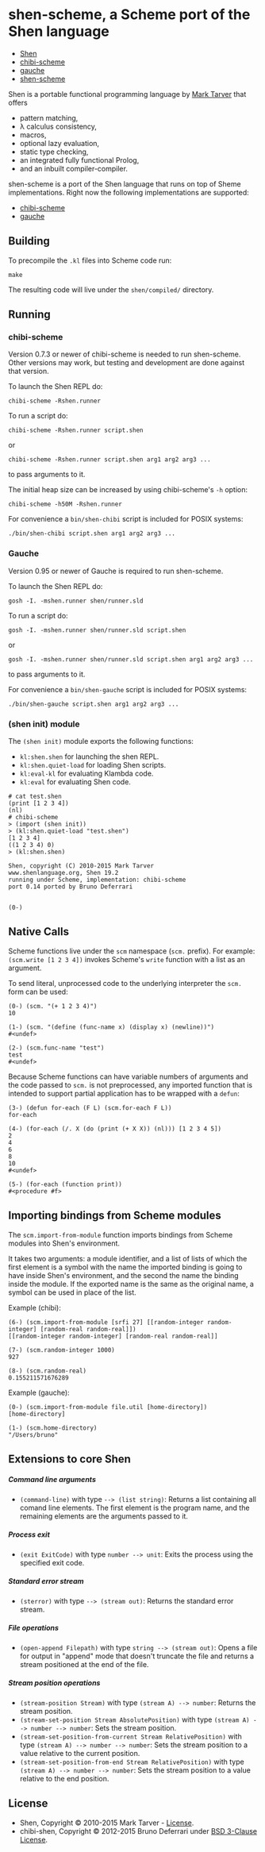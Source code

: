 shen-scheme, a Scheme port of the Shen language
====================================================

* [Shen](http://shenlanguage.org)
* [chibi-scheme](http://synthcode.com/wiki/chibi-scheme)
* [gauche](http://practical-scheme.net/gauche/)
* [shen-scheme](https://github.com/tizoc/chibi-shen)

Shen is a portable functional programming language by [Mark Tarver](http://marktarver.com) that offers

- pattern matching,
- λ calculus consistency,
- macros,
- optional lazy evaluation,
- static type checking,
- an integrated fully functional Prolog,
- and an inbuilt compiler-compiler.

shen-scheme is a port of the Shen language that runs on top of Sheme implementations. Right now the following implementations are supported:

* [chibi-scheme](http://synthcode.com/wiki/chibi-scheme)
* [gauche](http://practical-scheme.net/gauche/)

Building
--------

To precompile the `.kl` files into Scheme code run:

    make

The resulting code will live under the `shen/compiled/` directory.
  
Running
-------

### chibi-scheme

Version 0.7.3 or newer of chibi-scheme is needed to run shen-scheme. Other versions may work, but testing and development are done against that version.

To launch the Shen REPL do:

    chibi-scheme -Rshen.runner

To run a script do:

    chibi-scheme -Rshen.runner script.shen

or

    chibi-scheme -Rshen.runner script.shen arg1 arg2 arg3 ...

to pass arguments to it.

The initial heap size can be increased by using chibi-scheme's `-h` option:

    chibi-scheme -h50M -Rshen.runner

For convenience a `bin/shen-chibi` script is included for POSIX systems:

    ./bin/shen-chibi script.shen arg1 arg2 arg3 ...

### Gauche

Version 0.95 or newer of Gauche is required to run shen-scheme.

To launch the Shen REPL do:

    gosh -I. -mshen.runner shen/runner.sld

To run a script do:

    gosh -I. -mshen.runner shen/runner.sld script.shen

or

    gosh -I. -mshen.runner shen/runner.sld script.shen arg1 arg2 arg3 ...

to pass arguments to it.

For convenience a `bin/shen-gauche` script is included for POSIX systems:

    ./bin/shen-gauche script.shen arg1 arg2 arg3 ...

### (shen init) module

The `(shen init)` module exports the following functions:

* `kl:shen.shen` for launching the shen REPL.
* `kl:shen.quiet-load` for loading Shen scripts.
* `kl:eval-kl` for evaluating Klambda code.
* `kl:eval` for evaluating Shen code.

```
# cat test.shen
(print [1 2 3 4])
(nl)
# chibi-scheme
> (import (shen init))
> (kl:shen.quiet-load "test.shen")
[1 2 3 4]
((1 2 3 4) 0)
> (kl:shen.shen)

Shen, copyright (C) 2010-2015 Mark Tarver
www.shenlanguage.org, Shen 19.2
running under Scheme, implementation: chibi-scheme
port 0.14 ported by Bruno Deferrari


(0-) 
```

Native Calls
------------

Scheme functions live under the `scm` namespace (`scm.` prefix). For example: `(scm.write [1 2 3 4])` invokes Scheme's `write` function with a list as an argument.

To send literal, unprocessed code to the underlying interpreter the `scm.` form can be used:

```
(0-) (scm. "(+ 1 2 3 4)")
10

(1-) (scm. "(define (func-name x) (display x) (newline))")
#<undef>

(2-) (scm.func-name "test")
test
#<undef>

```

Because Scheme functions can have variable numbers of arguments and the code passed to `scm.` is not preprocessed, any imported function that is intended to support partial application has to be wrapped with a `defun`:

```
(3-) (defun for-each (F L) (scm.for-each F L))
for-each

(4-) (for-each (/. X (do (print (+ X X)) (nl))) [1 2 3 4 5])
2
4
6
8
10
#<undef>

(5-) (for-each (function print))
#<procedure #f>
```

Importing bindings from Scheme modules
--------------------------------------

The `scm.import-from-module` function imports bindings from Scheme modules into Shen's environment.

It takes two arguments: a module identifier, and a list of lists of which the first element is a symbol with the name the imported binding is going to have inside Shen's environment, and the second the name the binding inside the module. If the exported name is the same as the original name, a symbol can be used in place of the list.

Example (chibi):

```
(6-) (scm.import-from-module [srfi 27] [[random-integer random-integer] [random-real random-real]])
[[random-integer random-integer] [random-real random-real]]

(7-) (scm.random-integer 1000)
927

(8-) (scm.random-real)
0.155211571676289
```

Example (gauche):

```
(0-) (scm.import-from-module file.util [home-directory])
[home-directory]

(1-) (scm.home-directory)
"/Users/bruno"
```

Extensions to core Shen
-----------------------

##### Command line arguments

* `(command-line)` with type `--> (list string)`: Returns a list containing all comand line elements. The first element is the program name, and the remaining elements are the arguments passed to it.

##### Process exit

* `(exit ExitCode)` with type `number --> unit`: Exits the process using the specified exit code.

##### Standard error stream

* `(sterror)` with type `--> (stream out)`: Returns the standard error stream.

##### File operations

* `(open-append Filepath)` with type `string --> (stream out)`: Opens a file for output in "append" mode that doesn't truncate the file and returns a stream positioned at the end of the file.

##### Stream position operations

* `(stream-position Stream)` with type `(stream A) --> number`: Returns the stream position.
* `(stream-set-position Stream AbsolutePosition)` with type `(stream A) --> number --> number`: Sets the stream position.
* `(stream-set-position-from-current Stream RelativePosition)` with type `(stream A) --> number --> number`: Sets the stream position to a value relative to the current position.
* `(stream-set-position-from-end Stream RelativePosition)` with type `(stream A) --> number --> number`: Sets the stream position to a value relative to the end position.

License
-------

- Shen, Copyright © 2010-2015 Mark Tarver - [License](http://www.shenlanguage.org/license.pdf).
- chibi-shen, Copyright © 2012-2015 Bruno Deferrari under [BSD 3-Clause License](http://opensource.org/licenses/BSD-3-Clause).
